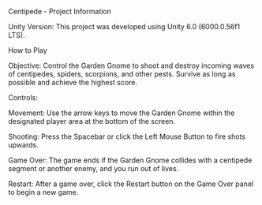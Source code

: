 Centipede - Project Information

Unity Version: This project was developed using Unity 6.0 (6000.0.56f1 LTS).

How to Play

Objective: Control the Garden Gnome to shoot and destroy incoming waves of centipedes, spiders, scorpions, and other pests. Survive as long as possible and achieve the highest score.

Controls:

Movement: Use the arrow keys to move the Garden Gnome within the designated player area at the bottom of the screen.

Shooting: Press the Spacebar or click the Left Mouse Button to fire shots upwards.

Game Over: The game ends if the Garden Gnome collides with a centipede segment or another enemy, and you run out of lives.

Restart: After a game over, click the Restart button on the Game Over panel to begin a new game.
